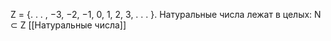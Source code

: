Z = {. . . , −3, −2, −1, 0, 1, 2, 3, . . . }.
Натуральные числа лежат в целых:
N ⊂ Z
[[Натуральные числа]]

